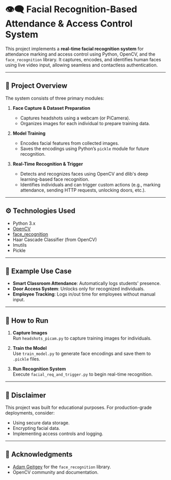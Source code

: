 # 👁️‍🗨️ Facial Recognition-Based Attendance & Access Control System

This project implements a **real-time facial recognition system** for attendance marking and access control using Python, OpenCV, and the `face_recognition` library. It captures, encodes, and identifies human faces using live video input, allowing seamless and contactless authentication.

---

## 🧠 Project Overview

The system consists of three primary modules:

1. **Face Capture & Dataset Preparation**
   - Captures headshots using a webcam (or PiCamera).
   - Organizes images for each individual to prepare training data.

2. **Model Training**
   - Encodes facial features from collected images.
   - Saves the encodings using Python’s `pickle` module for future recognition.

3. **Real-Time Recognition & Trigger**
   - Detects and recognizes faces using OpenCV and dlib's deep learning-based face recognition.
   - Identifies individuals and can trigger custom actions (e.g., marking attendance, sending HTTP requests, unlocking doors, etc.).


---

## ⚙️ Technologies Used

- Python 3.x
- [OpenCV](https://opencv.org/)
- [face_recognition](https://github.com/ageitgey/face_recognition)
- Haar Cascade Classifier (from OpenCV)
- Imutils
- Pickle

---

## 🚀 Example Use Case

- **Smart Classroom Attendance**: Automatically logs students' presence.
- **Door Access System**: Unlocks only for recognized individuals.
- **Employee Tracking**: Logs in/out time for employees without manual input.

---

## 📝 How to Run

1. **Capture Images**  
   Run `headshots_picam.py` to capture training images for individuals.

2. **Train the Model**  
   Use `train_model.py` to generate face encodings and save them to `.pickle` files.

3. **Run Recognition System**  
   Execute `facial_req_and_trigger.py` to begin real-time recognition.

---

## 🔐 Disclaimer

This project was built for educational purposes. For production-grade deployments, consider:
- Using secure data storage.
- Encrypting facial data.
- Implementing access controls and logging.

---

## 🙌 Acknowledgments

- [Adam Geitgey](https://github.com/ageitgey) for the `face_recognition` library.
- OpenCV community and documentation.


